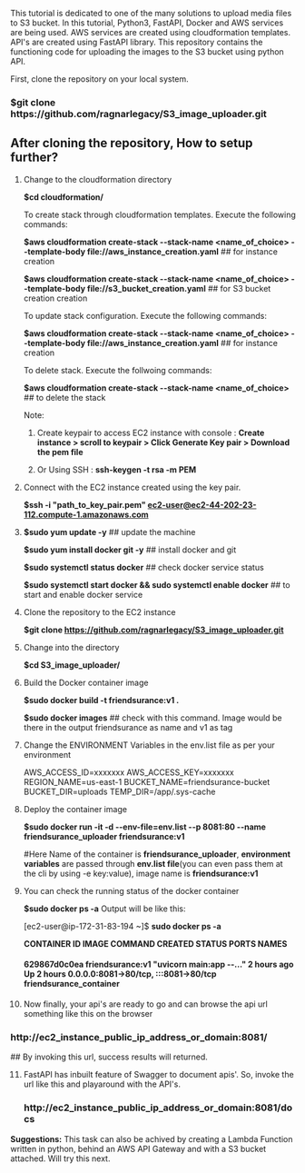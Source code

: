 This tutorial is dedicated to one of the many solutions to upload media files to S3 bucket.
In this tutorial, Python3, FastAPI, Docker and AWS services are being used. AWS services are created using cloudformation templates. API's are created using FastAPI library.
This repository contains the functioning code for uploading the images to the S3 bucket using python API.


First, clone the repository on your local system.

<h3>$git clone https://github.com/ragnarlegacy/S3_image_uploader.git</h3>

<h2>After cloning the repository, How to setup further?</h2>
   
1. Change to the cloudformation directory

   <b>$cd cloudformation/</b>
   
   To create stack through cloudformation templates. Execute the following commands:
   
   <b>$aws cloudformation create-stack --stack-name <name_of_choice> --template-body file://aws_instance_creation.yaml</b> ## for instance creation
   
   <b>$aws cloudformation create-stack --stack-name <name_of_choice> --template-body file://s3_bucket_creation.yaml</b> ## for S3 bucket creation creation
   
    To update stack configuration. Execute the following commands:
   
   <b>$aws cloudformation create-stack --stack-name <name_of_choice> --template-body file://aws_instance_creation.yaml</b> ## for instance creation
   
    To delete stack. Execute the follwoing commands:
   
   <b>$aws cloudformation create-stack --stack-name <name_of_choice></b>  ## to delete the stack
   
   Note: 
   1. Create keypair to access EC2 instance with console : <b>Create instance > scroll to keypair > Click Generate Key pair > Download the pem file</b>
   
   2. Or Using SSH : <b>ssh-keygen -t rsa -m PEM</b>

2. Connect with the EC2 instance created using the key pair.

   <b>$ssh -i "path_to_key_pair.pem" ec2-user@ec2-44-202-23-112.compute-1.amazonaws.com</b>

3. <b>$sudo yum update -y</b>               ## update the machine

   <b>$sudo yum install docker git -y</b>   ## install docker and git
   
   <b>$sudo systemctl status docker</b>     ## check docker service status
   
   <b>$sudo systemctl start docker && sudo systemctl enable docker</b> ## to start and enable docker service
   
4. Clone the repository to the EC2 instance

   <b>$git clone https://github.com/ragnarlegacy/S3_image_uploader.git</b>
   
5. Change into the directory

   <b>$cd S3_image_uploader/</b>

6. Build the Docker container image

   <b>$sudo docker build -t friendsurance:v1 .</b>
   
   <b>$sudo docker images</b> ## check with this command. Image would be there in the output friendsurance as name and v1 as tag
      
7. Change the ENVIRONMENT Variables in the env.list file as per your environment
   
    AWS_ACCESS_ID=xxxxxxx
    AWS_ACCESS_KEY=xxxxxxx
    REGION_NAME=us-east-1
    BUCKET_NAME=friendsurance-bucket
    BUCKET_DIR=uploads
    TEMP_DIR=/app/.sys-cache
      
   
8. Deploy the container image

   <b>$sudo docker run -it -d --env-file=env.list --p 8081:80 --name friendsurance_uploader friendsurance:v1</b>
   
   #Here Name of the container is <b>friendsurance_uploader</b>, <b>environment variables</b> are passed through <b>env.list file</b>(you can even pass them at     the cli by using -e key:value), image name is <b>friendsurance:v1</b>
     
9. You can check the running status of the docker container

   <b>$sudo docker ps -a</b>
   Output will be like this:
   
   [ec2-user@ip-172-31-83-194 ~]$ <b>sudo docker ps -a</b>
   
   <b>CONTAINER ID          IMAGE             COMMAND                  CREATED          STATUS                PORTS                                   NAMES</b>
  
   <h4>629867d0c0ea     friendsurance:v1   "uvicorn main:app --…"      2 hours ago      Up 2 hours    0.0.0.0:8081->80/tcp, :::8081->80/tcp   friendsurance_container</h4>
   
10. Now finally, your api's are ready to go and can browse the api url something like this on the browser
   <h3>http://ec2_instance_public_ip_address_or_domain:8081/</h3>  ## By invoking this url, success results will returned.

11. FastAPI has inbuilt feature of Swagger to document apis'. So, invoke the url like this and playaround with the API's.
    <h3>http://ec2_instance_public_ip_address_or_domain:8081/docs</h3>


      
      
<b>Suggestions:</b> 
This task can also be achived by creating a Lambda Function written in python, behind an AWS API Gateway and with a S3 bucket attached. Will try this next.
